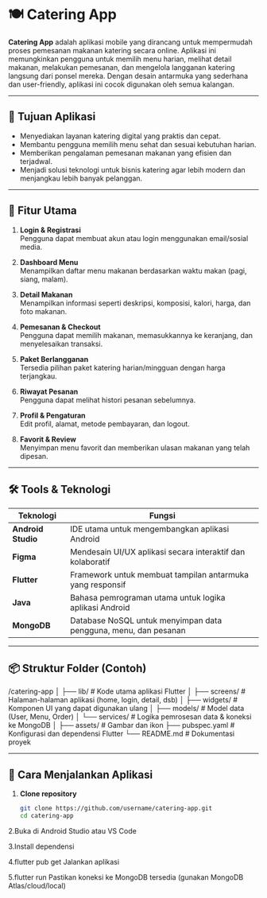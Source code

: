# 🍽️ Catering App

**Catering App** adalah aplikasi mobile yang dirancang untuk mempermudah proses pemesanan makanan katering secara online. Aplikasi ini memungkinkan pengguna untuk memilih menu harian, melihat detail makanan, melakukan pemesanan, dan mengelola langganan katering langsung dari ponsel mereka. Dengan desain antarmuka yang sederhana dan user-friendly, aplikasi ini cocok digunakan oleh semua kalangan.

---

## 🎯 Tujuan Aplikasi

- Menyediakan layanan katering digital yang praktis dan cepat.
- Membantu pengguna memilih menu sehat dan sesuai kebutuhan harian.
- Memberikan pengalaman pemesanan makanan yang efisien dan terjadwal.
- Menjadi solusi teknologi untuk bisnis katering agar lebih modern dan menjangkau lebih banyak pelanggan.

---

## 🧩 Fitur Utama

1. **Login & Registrasi**  
   Pengguna dapat membuat akun atau login menggunakan email/sosial media.

2. **Dashboard Menu**  
   Menampilkan daftar menu makanan berdasarkan waktu makan (pagi, siang, malam).

3. **Detail Makanan**  
   Menampilkan informasi seperti deskripsi, komposisi, kalori, harga, dan foto makanan.

4. **Pemesanan & Checkout**  
   Pengguna dapat memilih makanan, memasukkannya ke keranjang, dan menyelesaikan transaksi.

5. **Paket Berlangganan**  
   Tersedia pilihan paket katering harian/mingguan dengan harga terjangkau.

6. **Riwayat Pesanan**  
   Pengguna dapat melihat histori pesanan sebelumnya.

7. **Profil & Pengaturan**  
   Edit profil, alamat, metode pembayaran, dan logout.

8. **Favorit & Review**  
   Menyimpan menu favorit dan memberikan ulasan makanan yang telah dipesan.

---

## 🛠️ Tools & Teknologi

| Teknologi       | Fungsi                                                         |
|------------------|----------------------------------------------------------------|
| **Android Studio** | IDE utama untuk mengembangkan aplikasi Android                |
| **Figma**         | Mendesain UI/UX aplikasi secara interaktif dan kolaboratif    |
| **Flutter**       | Framework untuk membuat tampilan antarmuka yang responsif      |
| **Java**          | Bahasa pemrograman utama untuk logika aplikasi Android         |
| **MongoDB**       | Database NoSQL untuk menyimpan data pengguna, menu, dan pesanan|

---

## 📦 Struktur Folder (Contoh)

/catering-app
│
├── lib/ # Kode utama aplikasi Flutter
│ ├── screens/ # Halaman-halaman aplikasi (home, login, detail, dsb)
│ ├── widgets/ # Komponen UI yang dapat digunakan ulang
│ ├── models/ # Model data (User, Menu, Order)
│ └── services/ # Logika pemrosesan data & koneksi ke MongoDB
│
├── assets/ # Gambar dan ikon
├── pubspec.yaml # Konfigurasi dan dependensi Flutter
└── README.md # Dokumentasi proyek

---

## 🚀 Cara Menjalankan Aplikasi

1. **Clone repository**
   ```bash
   git clone https://github.com/username/catering-app.git
   cd catering-app
2.Buka di Android Studio atau VS Code

3.Install dependensi

4.flutter pub get
Jalankan aplikasi


5.flutter run
Pastikan koneksi ke MongoDB tersedia (gunakan MongoDB Atlas/cloud/local)

